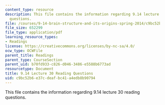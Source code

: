 ```yaml
---
content_type: resource
description: This file contains the information regarding 9.14 lecture 30 reading
  questions.
file: /courses/9-14-brain-structure-and-its-origins-spring-2014/c9bc52b6e37cdeafbc41a4edb8b90794_MIT9_14S14_Lec30ReadQue.pdf
file_size: 652299
file_type: application/pdf
learning_resource_types:
- Readings
license: https://creativecommons.org/licenses/by-nc-sa/4.0/
ocw_type: OCWFile
parent_title: Readings
parent_type: CourseSection
parent_uid: b70fd933-c826-d046-3486-e5588b6773ad
resourcetype: Document
title: 9.14 Lecture 30 Reading Questions
uid: c9bc52b6-e37c-deaf-bc41-a4edb8b90794
---
```

This file contains the information regarding 9.14 lecture 30 reading questions.